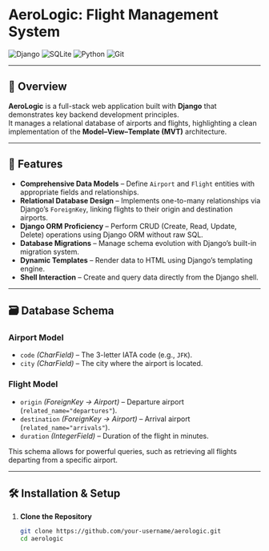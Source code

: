 # AeroLogic: Flight Management System

![Django](https://img.shields.io/badge/Django-092E20?style=for-the-badge&logo=django&logoColor=green)
![SQLite](https://img.shields.io/badge/SQLite-07405E?style=for-the-badge&logo=sqlite&logoColor=white)
![Python](https://img.shields.io/badge/Python-FFD43B?style=for-the-badge&logo=python&logoColor=blue)
![Git](https://img.shields.io/badge/GIT-E44C30?style=for-the-badge&logo=git&logoColor=white)

---

## 📌 Overview
**AeroLogic** is a full-stack web application built with **Django** that demonstrates key backend development principles.  
It manages a relational database of airports and flights, highlighting a clean implementation of the **Model–View–Template (MVT)** architecture.

---

## 🚀 Features
- **Comprehensive Data Models** – Define `Airport` and `Flight` entities with appropriate fields and relationships.  
- **Relational Database Design** – Implements one-to-many relationships via Django’s `ForeignKey`, linking flights to their origin and destination airports.  
- **Django ORM Proficiency** – Perform CRUD (Create, Read, Update, Delete) operations using Django ORM without raw SQL.  
- **Database Migrations** – Manage schema evolution with Django’s built-in migration system.  
- **Dynamic Templates** – Render data to HTML using Django’s templating engine.  
- **Shell Interaction** – Create and query data directly from the Django shell.  

---

## 🗃️ Database Schema

### Airport Model
- `code` *(CharField)* – The 3-letter IATA code (e.g., `JFK`).  
- `city` *(CharField)* – The city where the airport is located.  

### Flight Model
- `origin` *(ForeignKey → Airport)* – Departure airport (`related_name="departures"`).  
- `destination` *(ForeignKey → Airport)* – Arrival airport (`related_name="arrivals"`).  
- `duration` *(IntegerField)* – Duration of the flight in minutes.  

This schema allows for powerful queries, such as retrieving all flights departing from a specific airport.

---

## 🛠️ Installation & Setup

1. **Clone the Repository**
   ```bash
   git clone https://github.com/your-username/aerologic.git
   cd aerologic
